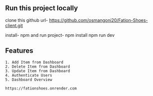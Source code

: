 
## Run this project locally

clone this github url- https://github.com/osmangoni20/Fation-Shoes-client.git

install- npm and run project-
            npm install
            npm run dev


## Features

    1. Add Item from Dashboard
    2. Delete Item from Dashboard
    3. Update Item from Dashboard
    4. Authenticate Users
    5. Dashboard Overview

    https://fationshoes.onrender.com